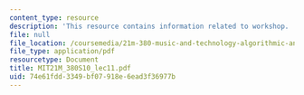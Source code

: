 ```yaml
---
content_type: resource
description: 'This resource contains information related to workshop. '
file: null
file_location: /coursemedia/21m-380-music-and-technology-algorithmic-and-generative-music-spring-2010/74e61fdd3349bf07918e6ead3f36977b_MIT21M_380S10_lec11.pdf
file_type: application/pdf
resourcetype: Document
title: MIT21M_380S10_lec11.pdf
uid: 74e61fdd-3349-bf07-918e-6ead3f36977b
---
```

